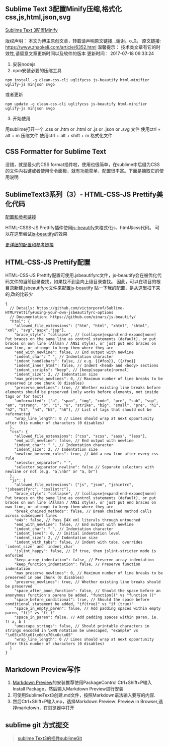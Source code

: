## Sublime Text 3配置Minify压缩,格式化css,js,html,json,svg

[Sublime Text 3配置Minify](https://www.zhaokeli.com/Article/6352.html)

版权声明：
本文为博主原创文章，转载请声明原文链接...谢谢。o_0。
原文链接:
https://www.zhaokeli.com/article/6352.html
温馨提示：
技术类文章有它的时效性,请留意文章更新时间以及软件的版本
更新时间：
2017-07-18 09:33:24

1. 安装nodejs
2. npm安装必要的压缩工具

```
npm install -g clean-css-cli uglifycss js-beautify html-minifier uglify-js minjson svgo
```
或者更新

```
npm update -g clean-css-cli uglifycss js-beautify html-minifier uglify-js minjson svgo
```


3. 开始使用

用sublime打开一个 .css or .htm or .html or .js or .json or .svg 文件
使用ctrl + alt + m 压缩文件
使用ctrl + alt + shift + m 格式化文件


## CSS Formatter for Sublime Text
没错，就是最火的CSS format插件啦，使用也很简单，在sublime中后缀为CSS的文件内右键或者使用命令面板，就有功能菜单，配置很丰富。下面是摘取它的使用说明



## SublimeText3系列（3）- HTML-CSS-JS Prettify美化代码

[配置和参考链接](https://segmentfault.com/a/1190000004403767)

HTML-CSSS-JS Prettify插件使用[js-beautify](http://jsbeautifier.org/)来格式化js、html与css代码。
可以在这里尝试[js-beautify](http://jsbeautifier.org/)的效果


[更详细的配置和参考链接](https://packagecontrol.io/packages/HTML-CSS-JS%20Prettify)

## HTML-CSS-JS Prettify配置

HTML-CSS-JS Prettify配置可使用.jsbeautifyrc文件，js-beautify会在被优化代码文件的当前目录查找，如果找不到会向上级目录查找。
因此，可以在项目的根目录新建.jsbeautifyrc文件来配置js-beautify
贴一下我的配置，是从[这里](https://packagecontrol.io/packages/HTML-CSS-JS%20Prettify)扣下来的,改的比较少

```
{
  // Details: https://github.com/victorporof/Sublime-HTMLPrettify#using-your-own-jsbeautifyrc-options
  // Documentation: https://github.com/einars/js-beautify/
  "html": {
    "allowed_file_extensions": ["htm", "html", "xhtml", "shtml", "xml", "svg","aspx","jsp"],
    "brace_style": "collapse", // [collapse|expand|end-expand|none] Put braces on the same line as control statements (default), or put braces on own line (Allman / ANSI style), or just put end braces on own line, or attempt to keep them where they are
    "end_with_newline": false, // End output with newline
    "indent_char": " ", // Indentation character
    "indent_handlebars": false, // e.g. {{#foo}}, {{/foo}}
    "indent_inner_html": false, // Indent <head> and <body> sections
    "indent_scripts": "keep", // [keep|separate|normal]
    "indent_size": 2, // Indentation size
    "max_preserve_newlines": 0, // Maximum number of line breaks to be preserved in one chunk (0 disables)
    "preserve_newlines": true, // Whether existing line breaks before elements should be preserved (only works before elements, not inside tags or for text)
    "unformatted": ["a", "span", "img", "code", "pre", "sub", "sup", "em", "strong", "b", "i", "u", "strike", "big", "small", "pre", "h1", "h2", "h3", "h4", "h5", "h6"], // List of tags that should not be reformatted
    "wrap_line_length": 0 // Lines should wrap at next opportunity after this number of characters (0 disables)
  },
  "css": {
    "allowed_file_extensions": ["css", "scss", "sass", "less"],
    "end_with_newline": false, // End output with newline
    "indent_char": " ", // Indentation character
    "indent_size": 2, // Indentation size
    "newline_between_rules": true, // Add a new line after every css rule
    "selector_separator": " ",
    "selector_separator_newline": false // Separate selectors with newline or not (e.g. "a,\nbr" or "a, br")
  },
  "js": {
    "allowed_file_extensions": ["js", "json", "jshintrc", "jsbeautifyrc", "csslintrc"],
    "brace_style": "collapse", // [collapse|expand|end-expand|none] Put braces on the same line as control statements (default), or put braces on own line (Allman / ANSI style), or just put end braces on own line, or attempt to keep them where they are
    "break_chained_methods": false, // Break chained method calls across subsequent lines
    "e4x": false, // Pass E4X xml literals through untouched
    "end_with_newline": false, // End output with newline
    "indent_char": " ", // Indentation character
    "indent_level": 0, // Initial indentation level
    "indent_size": 2, // Indentation size
    "indent_with_tabs": false, // Indent with tabs, overrides `indent_size` and `indent_char`
    "jslint_happy": false, // If true, then jslint-stricter mode is enforced
    "keep_array_indentation": false, // Preserve array indentation
    "keep_function_indentation": false, // Preserve function indentation
    "max_preserve_newlines": 0, // Maximum number of line breaks to be preserved in one chunk (0 disables)
    "preserve_newlines": true, // Whether existing line breaks should be preserved
    "space_after_anon_function": false, // Should the space before an anonymous function's parens be added, "function()" vs "function ()"
    "space_before_conditional": true, // Should the space before conditional statement be added, "if(true)" vs "if (true)"
    "space_in_empty_paren": false, // Add padding spaces within empty paren, "f()" vs "f( )"
    "space_in_paren": false, // Add padding spaces within paren, ie. f( a, b )
    "unescape_strings": false, // Should printable characters in strings encoded in \xNN notation be unescaped, "example" vs "\x65\x78\x61\x6d\x70\x6c\x65"
    "wrap_line_length": 0 // Lines should wrap at next opportunity after this number of characters (0 disables)
  }
}

```

## Markdown Preview写作

1. [Markdown Preview](https://packagecontrol.io/packages/Markdown%20Preview)的安装推荐使用PackageControl
Ctrl+Shift+P输入Install Package，然后输入Markdown Preview进行安装
2. 可使用SublimeText3创建.md文件，按照Markdown语法输入要写的内容.
3. 然后Ctrl+Shift+P输入mp，选择Markdown Preview: Preview in Browser,选择markdown，在浏览器中打开


## sublime git 方式提交

> [sublime Text3的插件sublimeGit](https://segmentfault.com/a/1190000007200311)
